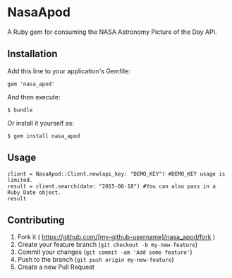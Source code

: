 # NasaApod

A Ruby gem for consuming the NASA Astronomy Picture of the Day API. 

## Installation

Add this line to your application's Gemfile:

    gem 'nasa_apod'

And then execute:

    $ bundle

Or install it yourself as:

    $ gem install nasa_apod

## Usage

```
client = NasaApod::Client.new(api_key: "DEMO_KEY") #DEMO_KEY usage is limited.
result = client.search(date: "2015-06-18") #You can also pass in a Ruby Date object. 
result
```

## Contributing

1. Fork it ( https://github.com/[my-github-username]/nasa_apod/fork )
2. Create your feature branch (`git checkout -b my-new-feature`)
3. Commit your changes (`git commit -am 'Add some feature'`)
4. Push to the branch (`git push origin my-new-feature`)
5. Create a new Pull Request
